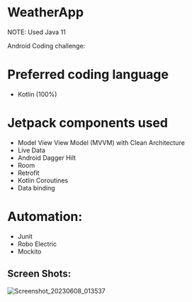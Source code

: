 # WeatherApp
NOTE: Used Java 11

Android Coding challenge:

# Preferred coding language
- Kotlin (100%)

# Jetpack components used
- Model View View Model (MVVM) with Clean Architecture
- Live Data
- Android Dagger Hilt
- Room
- Retrofit
- Kotlin Coroutines
- Data binding

# Automation:

- Junit
- Robo Electric
- Mockito

## Screen Shots:
![Screenshot_20230608_013537](https://github.com/cvsukesh/WeatherApp/assets/24326443/497920ef-9291-4ec8-9a66-f033daf63165)
